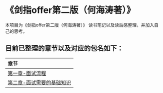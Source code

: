 # 《剑指offer第二版（何海涛著）》

本项目为《剑指offer第二版（何海涛著）》 读书笔记以及读后感整理，并加入自己的思考。


## 目前已整理的章节以及对应的包名如下：
|章节|
| :------ |
| [第一章-面试流程](./chapter1)|
| [第二章-面试需要的基础知识](./chapter2)|

